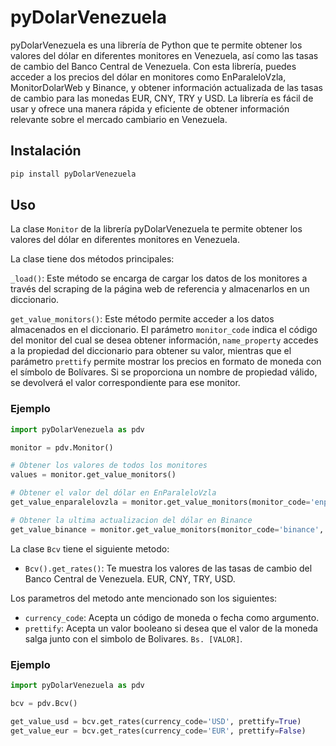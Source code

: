 # pyDolarVenezuela
pyDolarVenezuela es una librería de Python que te permite obtener los valores del dólar en diferentes monitores en Venezuela, así como las tasas de cambio del Banco Central de Venezuela. Con esta librería, puedes acceder a los precios del dólar en monitores como EnParaleloVzla, MonitorDolarWeb y Binance, y obtener información actualizada de las tasas de cambio para las monedas EUR, CNY, TRY y USD. La librería es fácil de usar y ofrece una manera rápida y eficiente de obtener información relevante sobre el mercado cambiario en Venezuela.

## Instalación
``` sh
pip install pyDolarVenezuela
```

## Uso
La clase `Monitor` de la librería pyDolarVenezuela te permite obtener los valores del dólar en diferentes monitores en Venezuela.

La clase tiene dos métodos principales:

`_load()`: Este método se encarga de cargar los datos de los monitores a través del scraping de la página web de referencia y almacenarlos en un diccionario.

`get_value_monitors()`: Este método permite acceder a los datos almacenados en el diccionario. El parámetro `monitor_code` indica el código del monitor del cual se desea obtener información, `name_property` accedes a la propiedad del diccionario para obtener su valor, mientras que el parámetro `prettify` permite mostrar los precios en formato de moneda con el símbolo de Bolívares. Si se proporciona un nombre de propiedad válido, se devolverá el valor correspondiente para ese monitor.

### Ejemplo
``` py
import pyDolarVenezuela as pdv

monitor = pdv.Monitor()

# Obtener los valores de todos los monitores
values = monitor.get_value_monitors()

# Obtener el valor del dólar en EnParaleloVzla
get_value_enparalelovzla = monitor.get_value_monitors(monitor_code='enparalelovzla', name_property='price', prettify=True)

# Obtener la ultima actualizacion del dólar en Binance
get_value_binance = monitor.get_value_monitors(monitor_code='binance', name_property='last_update', prettify=False)
```

La clase `Bcv` tiene el siguiente metodo:

- `Bcv().get_rates()`: Te muestra los valores de las tasas de cambio del Banco Central de Venezuela. EUR, CNY, TRY, USD.

Los parametros del metodo ante mencionado son los siguientes:

- `currency_code`: Acepta un código de moneda o fecha como argumento.
- `prettify`: Acepta un valor booleano si desea que el valor de la moneda salga junto con el simbolo de Bolivares. `Bs. [VALOR]`.

### Ejemplo
``` py
import pyDolarVenezuela as pdv

bcv = pdv.Bcv()

get_value_usd = bcv.get_rates(currency_code='USD', prettify=True)
get_value_eur = bcv.get_rates(currency_code='EUR', prettify=False)
```